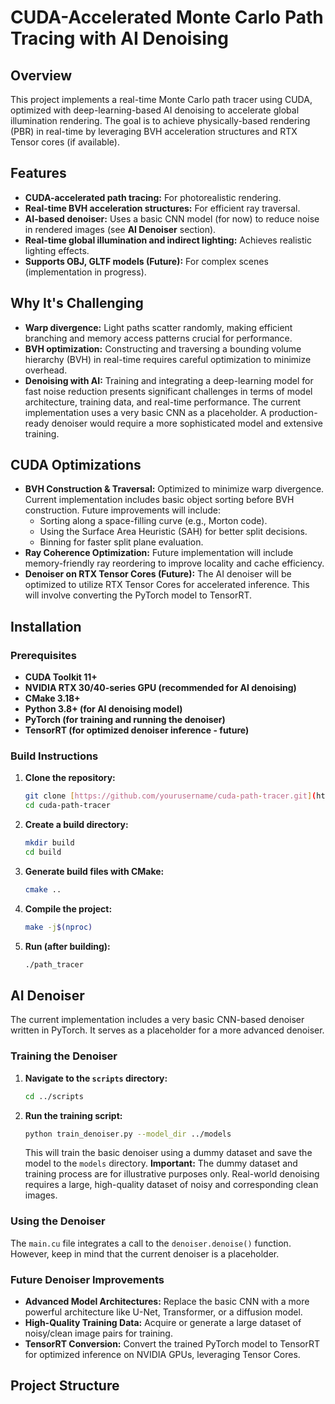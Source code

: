 # CUDA-Accelerated Monte Carlo Path Tracing with AI Denoising

## Overview

This project implements a real-time Monte Carlo path tracer using CUDA, optimized with deep-learning-based AI denoising to accelerate global illumination rendering. The goal is to achieve physically-based rendering (PBR) in real-time by leveraging BVH acceleration structures and RTX Tensor cores (if available).

## Features

-   **CUDA-accelerated path tracing:** For photorealistic rendering.
-   **Real-time BVH acceleration structures:** For efficient ray traversal.
-   **AI-based denoiser:** Uses a basic CNN model (for now) to reduce noise in rendered images (see **AI Denoiser** section).
-   **Real-time global illumination and indirect lighting:** Achieves realistic lighting effects.
-   **Supports OBJ, GLTF models (Future):** For complex scenes (implementation in progress).

## Why It's Challenging

-   **Warp divergence:** Light paths scatter randomly, making efficient branching and memory access patterns crucial for performance.
-   **BVH optimization:** Constructing and traversing a bounding volume hierarchy (BVH) in real-time requires careful optimization to minimize overhead.
-   **Denoising with AI:** Training and integrating a deep-learning model for fast noise reduction presents significant challenges in terms of model architecture, training data, and real-time performance. The current implementation uses a very basic CNN as a placeholder. A production-ready denoiser would require a more sophisticated model and extensive training.

## CUDA Optimizations

-   **BVH Construction & Traversal:** Optimized to minimize warp divergence. Current implementation includes basic object sorting before BVH construction. Future improvements will include:
    -   Sorting along a space-filling curve (e.g., Morton code).
    -   Using the Surface Area Heuristic (SAH) for better split decisions.
    -   Binning for faster split plane evaluation.
-   **Ray Coherence Optimization:** Future implementation will include memory-friendly ray reordering to improve locality and cache efficiency.
-   **Denoiser on RTX Tensor Cores (Future):** The AI denoiser will be optimized to utilize RTX Tensor Cores for accelerated inference. This will involve converting the PyTorch model to TensorRT.

## Installation

### Prerequisites

-   **CUDA Toolkit 11+**
-   **NVIDIA RTX 30/40-series GPU (recommended for AI denoising)**
-   **CMake 3.18+**
-   **Python 3.8+ (for AI denoising model)**
-   **PyTorch (for training and running the denoiser)**
-   **TensorRT (for optimized denoiser inference - future)**

### Build Instructions

1.  **Clone the repository:**
    ```bash
    git clone [https://github.com/yourusername/cuda-path-tracer.git](https://github.com/yourusername/cuda-path-tracer.git)
    cd cuda-path-tracer
    ```

2.  **Create a build directory:**
    ```bash
    mkdir build
    cd build
    ```

3.  **Generate build files with CMake:**
    ```bash
    cmake ..
    ```

4.  **Compile the project:**
    ```bash
    make -j$(nproc)
    ```

5.  **Run (after building):**
    ```bash
    ./path_tracer
    ```

## AI Denoiser

The current implementation includes a very basic CNN-based denoiser written in PyTorch. It serves as a placeholder for a more advanced denoiser.

### Training the Denoiser

1.  **Navigate to the `scripts` directory:**
    ```bash
    cd ../scripts
    ```

2.  **Run the training script:**
    ```bash
    python train_denoiser.py --model_dir ../models
    ```
    This will train the basic denoiser using a dummy dataset and save the model to the `models` directory.
    **Important:** The dummy dataset and training process are for illustrative purposes only. Real-world denoising requires a large, high-quality dataset of noisy and corresponding clean images.

### Using the Denoiser

The `main.cu` file integrates a call to the `denoiser.denoise()` function. However, keep in mind that the current denoiser is a placeholder.

### Future Denoiser Improvements

-   **Advanced Model Architectures:** Replace the basic CNN with a more powerful architecture like U-Net, Transformer, or a diffusion model.
-   **High-Quality Training Data:**  Acquire or generate a large dataset of noisy/clean image pairs for training.
-   **TensorRT Conversion:** Convert the trained PyTorch model to TensorRT for optimized inference on NVIDIA GPUs, leveraging Tensor Cores.

## Project Structure
